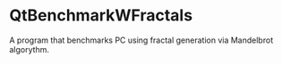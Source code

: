 # QtBenchmarkWFractals
A program that benchmarks PC using fractal generation via Mandelbrot algorythm.
